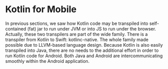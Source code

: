 # Kotlin for Mobile

In previous sections, we saw how Kotlin code may be transpiled into self-contained (fat) jar to run under JVM or into JS to run under the browser. Actually, these two transpilers are part of the wide family. There is a transpiler from Kotlin to Swift: kotlinc-native. The whole family made possible due to LLVM-based language design. Because Kotlin is also easily transpiled into Java, there are no needs to the additional effort in order to run Kotlin code for Android. Both Java and Android are intercommunicating smoothly within the Android application.

